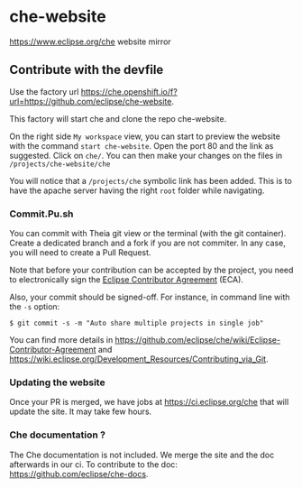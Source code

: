# che-website
https://www.eclipse.org/che website mirror

## Contribute with the devfile

Use the factory url https://che.openshift.io/f?url=https://github.com/eclipse/che-website.

This factory will start che and clone the repo che-website.

On the right side `My workspace` view, you can start to preview the website with the command `start che-website`.
Open the port 80 and the link as suggested. Click on `che/`.
You can then make your changes on the files in `/projects/che-website/che`

You will notice that a `/projects/che` symbolic link has been added. This is to have the apache server having the right `root` folder while navigating.

### Commit.Pu.sh
You can commit with Theia git view or the terminal (with the git container). Create a dedicated branch and a fork if you are not commiter.
In any case, you will need to create a Pull Request.

Note that before your contribution can be accepted by the project, you need to electronically sign the [Eclipse Contributor Agreement](http://www.eclipse.org/legal/ECA.php) (ECA).

Also, your commit should be signed-off.
For instance, in command line with the `-s` option:
```
$ git commit -s -m "Auto share multiple projects in single job"
```

You can find more details in
 https://github.com/eclipse/che/wiki/Eclipse-Contributor-Agreement
 and
 https://wiki.eclipse.org/Development_Resources/Contributing_via_Git.

### Updating the website
Once your PR is merged, we have jobs at https://ci.eclipse.org/che that will update the site. It may take few hours.


### Che documentation ?
The Che documentation is not included. We merge the site and the doc afterwards in our ci. To contribute to the doc: https://github.com/eclipse/che-docs.
